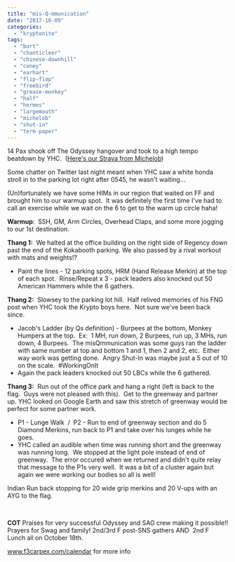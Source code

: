 ```yaml
---
title: "mis-Q-mmunication"
date: "2017-10-09"
categories: 
  - "kryptonite"
tags: 
  - "burt"
  - "chanticleer"
  - "chinese-downhill"
  - "coney"
  - "earhart"
  - "flip-flop"
  - "freebird"
  - "grease-monkey"
  - "half"
  - "hermes"
  - "largemouth"
  - "michelob"
  - "shut-in"
  - "term-paper"
---
```


14 Pax shook off The Odyssey hangover and took to a high tempo beatdown by YHC.  ([Here's our Strava from Michelob](https://www.strava.com/activities/1222183694))

Some chatter on Twitter last night meant when YHC saw a white honda stroll in to the parking lot right after 0545, he wasn't waiting...

(Un)fortunately we have some HIMs in our region that waited on FF and brought him to our warmup spot.  It was definitely the first time I've had to call an exercise while we wait on the 6 to get to the warm up circle haha!

**Warmup**:  SSH, GM, Arm Circles, Overhead Claps, and some more jogging to our 1st destination.

**Thang 1:**  We halted at the office building on the right side of Regency down past the end of the Kokabooth parking. We also passed by a rival workout with mats and weights!?

- Paint the lines - 12 parking spots, HRM (Hand Release Merkin) at the top of each spot.  Rinse/Repeat x 3 - pack leaders also knocked out 50 American Hammers while the 6 gathers.

**Thang 2:**  Slowsey to the parking lot hill.  Half relived memories of his FNG post when YHC took the Krypto boys here.  Not sure we've been back since.

- Jacob's Ladder (by Qs definition) - Burpees at the bottom, Monkey Humpers at the top.  Ex:  1 MH, run down, 2 Burpees, run up, 3 MHs, run down, 4 Burpees.  The misQmmunication was some guys ran the ladder with same number at top and bottom 1 and 1, then 2 and 2, etc.  Either way work was getting done.  Angry Shut-In was maybe just a 5 out of 10 on the scale.  #WorkingOnIt
- Again the pack leaders knocked out 50 LBCs while the 6 gathered.

**Thang 3:**  Run out of the office park and hang a right (left is back to the flag.  Guys were not pleased with this).  Get to the greenway and partner up. YHC looked on Google Earth and saw this stretch of greenway would be perfect for some partner work.

- P1 - Lunge Walk  /  P2 - Run to end of greenway section and do 5 Diamond Merkins, run back to P1 and take over his lunges while he goes.
- YHC called an audible when time was running short and the greenway was running long.  We stopped at the light pole instead of end of greenway.  The error occured when we returned and didn't quite relay that message to the P1s very well.  It was a bit of a cluster again but again we were working our bodies so all is well!

Indian Run back stopping for 20 wide grip merkins and 20 V-ups with an AYG to the flag.

 

**COT** Praises for very successful Odyssey and SAG crew making it possible!! Prayers for Swag and family! 2nd/3rd F post-SNS gathers AND  2nd F Lunch all on October 18th.

www.f3carpex.com/calendar for more info
